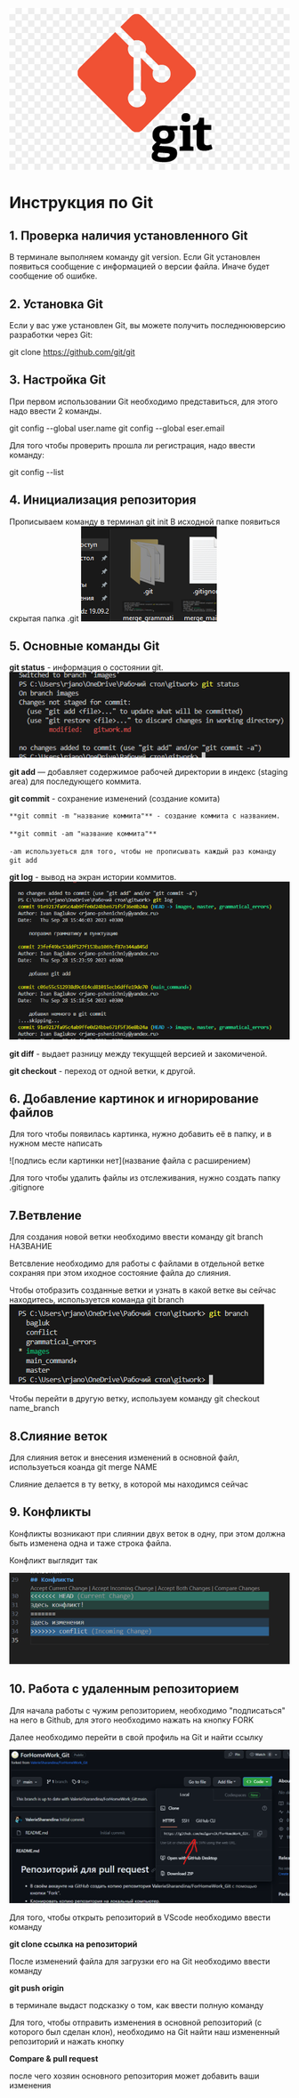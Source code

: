 ![Тут должно быть лого](gitlogo.jpg)
# Инструкция по Git

## 1. Проверка наличия установленного Git

В терминале выполняем команду git version.
Если Git установлен появиться сообщение с информацией о версии файла.
Иначе будет сообщение об ошибке.

## 2. Установка Git

 Если у вас уже установлен Git, вы можете получить последнююверсию разработки через Git:

 git clone https://github.com/git/git

## 3. Настройка Git

При первом использовании Git необходимо представиться, для этого надо ввести 2 команды.

git config --global user.name
git config --global eser.email

Для того чтобы проверить прошла ли регистрация, надо ввести команду:

git config --list

## 4. Инициализация репозитория

Прописываем команду в терминал git init
В исходной папке появиться скрытая папка .git
![скрытая папка](silentgit.png)

## 5. Основные команды Git

**git status** - информация о состоянии git.
![gitstatus](gitstatus.png)

**git add** — добавляет содержимое рабочей директории в индекс (staging area) для последующего коммита.

**git commit** - сохранение изменений (создание комита)

    **git commit -m "название коммита"** - создание коммита с названием.

    **git commit -am "название коммита"** 

    -am используеться для того, чтобы не прописывать каждый раз команду git add

**git log** - вывод на экран истории коммитов.
![gitlog](gitlog.png)

**git diff** - выдает разницу между текущщей версией и закомиченой.

**git checkout** - переход от одной ветки, к другой.

## 6. Добавление картинок и игнорирование файлов

Для того чтобы появилась картинка, нужно добавить её в папку, и в нужном месте написать

![подпись если картинки нет](название файла с расширением)

Для того чтобы удалить файлы из отслеживания, нужно создать папку 
.gitignore

## 7.Ветвление

Для создания новой ветки необходимо ввести команду git branch НАЗВАНИЕ

Ветсвление необходимо для работы с файлами в отдельной ветке сохраняя при этом иходное состояние файла до слияния.

Чтобы отобразить созданные ветки и узнать в какой ветке вы сейчас находитесь, используется команда git branch
![ветки](branch.png)

Чтобы перейти в другую ветку, используем команду git checkout name_branch

## 8.Слияние веток

Для слияния веток и внесения изменений в основной файл, используеться коанда git merge NAME

Слияние делается в ту ветку, в которой мы находимся сейчас

## 9. Конфликты

Конфликты возникают при слиянии двух веток в одну, при этом должна быть изменена одна и таже строка файла.

Конфликт выглядит так

![конфликт](conflict.png)

## 10. Работа с удаленным репозиторием

Для начала работы с чужим репозиторием, необходимо "подписаться" на него в Github, для этого необходимо нажать на кнопку FORK

Далее необходимо перейти в свой профиль на Git и найти ссылку

![как выглядит ссылка](link.png)

Для того, чтобы открыть репозиторий в VScode необходимо ввести команду 

**git clone ссылка на репозиторий**

После изменений файла для загрузки его на Git необходимо ввести команду 

**git push origin** 

в терминале выдаст подсказку о том, как ввести полную команду 

Для того, чтобы отправить изменения в основной репозиторий (с которого был сделан клон), необходимо на Git найти наш измененный репозиторий и нажать кнопку 

**Compare & pull request**

после чего хозяин основного репозитория может добавить ваши изменения
